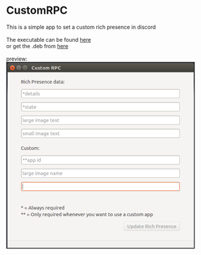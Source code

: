 <h1>CustomRPC</h1>
This is a simple app to set a custom rich presence in discord<br>
<br>
The executable can be found <a href="https://github.com/KurozeroPB/CustomRPC/releases/download/v0.0.1/customrpc_0.0.1">here</a><br>
or get the .deb from <a href="https://github.com/KurozeroPB/CustomRPC/releases/download/v0.0.1/customrpc_0.0.1.deb">here</a><br>
<br>
preview:
<img src="./assets/preview.png"></img>
